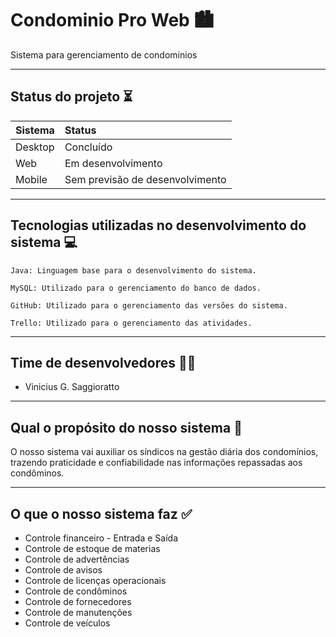# Condominio Pro Web :cityscape:
Sistema para gerenciamento de condomínios

--------
## Status do projeto :hourglass_flowing_sand:
Sistema  | Status
:--------|:---------------------------------------
Desktop  | Concluído
Web      | Em desenvolvimento
Mobile   | Sem previsão de desenvolvimento

--------
## Tecnologias utilizadas no desenvolvimento do sistema :computer:

```
Java: Linguagem base para o desenvolvimento do sistema.
```
```
MySQL: Utilizado para o gerenciamento do banco de dados.
```
```
GitHub: Utilizado para o gerenciamento das versões do sistema.
```
```
Trello: Utilizado para o gerenciamento das atividades.
```
--------

## Time de desenvolvedores :mage_man:
* Vinicius G. Saggioratto
--------

## Qual o propósito do nosso sistema :handshake:
O nosso sistema vai auxiliar os síndicos na gestão diária dos condomínios, trazendo praticidade e confiabilidade nas informações repassadas aos condôminos.

--------
## O que o nosso sistema faz :white_check_mark:
* Controle financeiro - Entrada e Saída
* Controle de estoque de materias
* Controle de advertências
* Controle de avisos
* Controle de licenças operacionais
* Controle de condôminos
* Controle de fornecedores
* Controle de manutenções
* Controle de veículos

